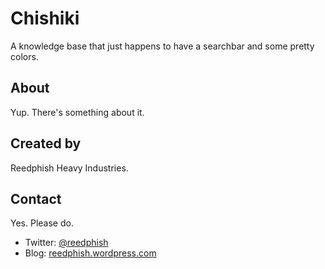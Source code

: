 # Chishiki #

A knowledge base that just happens to have a searchbar and some pretty colors.

## About ##

Yup. There's something about it.

## Created by ##

Reedphish Heavy Industries.

## Contact ##

Yes. Please do. 

* Twitter: [@reedphish](http://www.twitter.com/reedphish)
* Blog: [reedphish.wordpress.com](http://reedphish.wordpress.com)